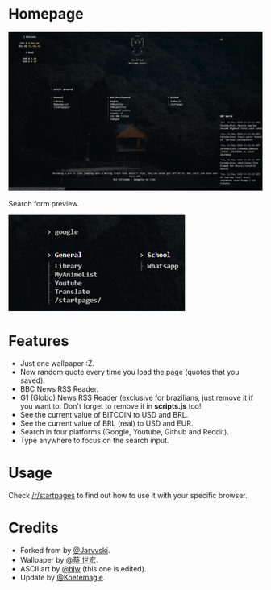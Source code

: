 # Homepage

![preview](/preview.png?raw=trueg)

Search form preview.

![search_preview](/search_preview.gif?raw=trueg)

# Features
* Just one wallpaper :Z.
* New random quote every time you load the page (quotes that you saved).
* BBC News RSS Reader.
* G1 (Globo) News RSS Reader (exclusive for brazilians, just remove it if you want to. Don't forget to remove it in **scripts.js** too!
* See the current value of BITCOIN to USD and BRL.
* See the current value of BRL (real) to USD and EUR.
* Search in four platforms (Google, Youtube, Github and Reddit).
* Type anywhere to focus on the search input.

# Usage
Check [/r/startpages](https://www.reddit.com/r/startpages/) to find out how to use it with your specific browser.

# Credits
* Forked from by [@Jarvvski](https://github.com/Jarvvski/Start-Page).
* Wallpaper by [@蔡 世宏](https://unsplash.com/photos/idT3B9dZJSQ).
* ASCII art by [@hjw](https://www.asciiart.eu/religion/angels) (this one is edited).
* Update by [@Koetemagie](https://github.com/Koetemagie/startpage).

